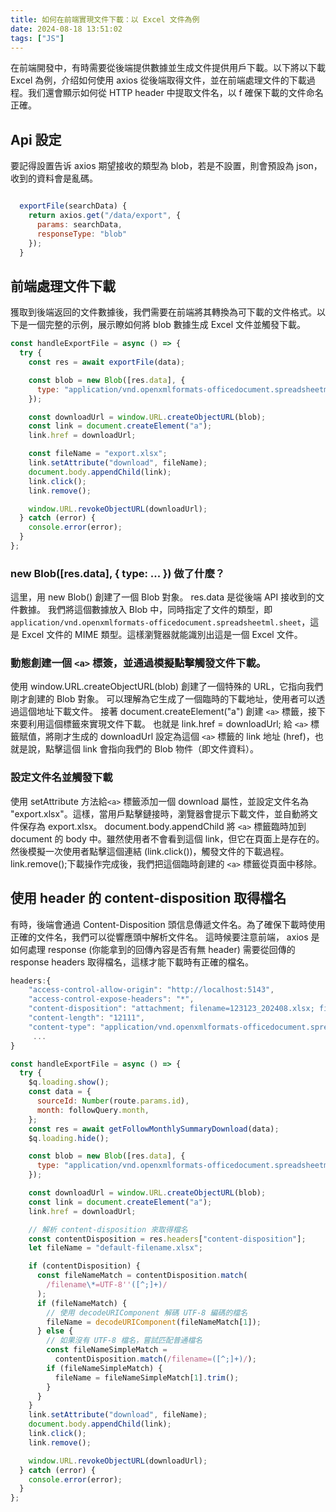 ```yaml
---
title: 如何在前端實現文件下載：以 Excel 文件為例
date: 2024-08-18 13:51:02
tags: ["JS"]
---
```


在前端開發中，有時需要從後端提供數據並生成文件提供用戶下載。以下將以下載 Excel 為例，介绍如何使用 axios 從後端取得文件，並在前端處理文件的下載過程。我们還會顯示如何從 HTTP header 中提取文件名，以 f 確保下載的文件命名正確。

## Api 設定

要記得設置告诉 axios 期望接收的類型為 blob，若是不設置，則會預設為 json，收到的資料會是亂碼。

```js

  exportFile(searchData) {
    return axios.get("/data/export", {
      params: searchData,
      responseType: "blob"
    });
  }

```

## 前端處理文件下載

獲取到後端返回的文件數據後，我們需要在前端將其轉換為可下載的文件格式。以下是一個完整的示例，展示瞭如何將 blob 數據生成 Excel 文件並觸發下載。

```js
const handleExportFile = async () => {
  try {
    const res = await exportFile(data);

    const blob = new Blob([res.data], {
      type: "application/vnd.openxmlformats-officedocument.spreadsheetml.sheet",
    });

    const downloadUrl = window.URL.createObjectURL(blob);
    const link = document.createElement("a");
    link.href = downloadUrl;

    const fileName = "export.xlsx";
    link.setAttribute("download", fileName);
    document.body.appendChild(link);
    link.click();
    link.remove();

    window.URL.revokeObjectURL(downloadUrl);
  } catch (error) {
    console.error(error);
  }
};
```

### new Blob([res.data], { type: ... }) 做了什麼？

這里，用 new Blob() 創建了一個 Blob 對象。
res.data 是從後端 API 接收到的文件數據。
我們將這個數據放入 Blob 中，同時指定了文件的類型，即 `application/vnd.openxmlformats-officedocument.spreadsheetml.sheet`，這是 Excel 文件的 MIME 類型。這樣瀏覽器就能識別出這是一個 Excel 文件。

### 動態創建一個 `<a>` 標簽，並通過模擬點擊觸發文件下載。

使用 window.URL.createObjectURL(blob) 創建了一個特殊的 URL，它指向我們剛才創建的 Blob 對象。
可以理解為它生成了一個臨時的下載地址，使用者可以透過這個地址下載文件。
接著 document.createElement("a") 創建 `<a>` 標籤，接下來要利用這個標籤來實現文件下載。
也就是 link.href = downloadUrl; 給 `<a>` 標籤賦值，將剛才生成的 downloadUrl 設定為這個 `<a>` 標籤的 link 地址 (href)，也就是說，點擊這個 link 會指向我們的 Blob 物件（即文件資料）。

### 設定文件名並觸發下載

使用 setAttribute 方法給`<a>` 標籤添加一個 download 屬性，並設定文件名為 "export.xlsx"。這樣，當用戶點擊鏈接時，瀏覽器會提示下載文件，並自動將文件保存為 export.xlsx。
document.body.appendChild 將 `<a>` 標籤臨時加到 document 的 body 中。雖然使用者不會看到這個 link，但它在頁面上是存在的。
然後模擬一次使用者點擊這個連結 (link.click())，觸發文件的下載過程。
link.remove();下載操作完成後，我們把這個臨時創建的 `<a>` 標籤從頁面中移除。

<!-- more -->

## 使用 header 的 content-disposition 取得檔名

有時，後端會通過 Content-Disposition 頭信息傳遞文件名。為了確保下載時使用正確的文件名，我們可以從響應頭中解析文件名。
這時候要注意前端， axios 是如何處理 response (你能拿到的回傳內容是否有無 header)
需要從回傳的 response headers 取得檔名，這樣才能下載時有正確的檔名。

```js
headers:{
    "access-control-allow-origin": "http://localhost:5143",
    "access-control-expose-headers": "*",
    "content-disposition": "attachment; filename=123123_202408.xlsx; filename*=UTF-8''123123_202408.xlsx",
    "content-length": "12111",
    "content-type": "application/vnd.openxmlformats-officedocument.spreadsheetml.sheet",
     ...
}
```

```js
const handleExportFile = async () => {
  try {
    $q.loading.show();
    const data = {
      sourceId: Number(route.params.id),
      month: followQuery.month,
    };
    const res = await getFollowMonthlySummaryDownload(data);
    $q.loading.hide();

    const blob = new Blob([res.data], {
      type: "application/vnd.openxmlformats-officedocument.spreadsheetml.sheet",
    });

    const downloadUrl = window.URL.createObjectURL(blob);
    const link = document.createElement("a");
    link.href = downloadUrl;

    // 解析 content-disposition 來取得檔名
    const contentDisposition = res.headers["content-disposition"];
    let fileName = "default-filename.xlsx";

    if (contentDisposition) {
      const fileNameMatch = contentDisposition.match(
        /filename\*=UTF-8''([^;]+)/
      );
      if (fileNameMatch) {
        // 使用 decodeURIComponent 解碼 UTF-8 編碼的檔名
        fileName = decodeURIComponent(fileNameMatch[1]);
      } else {
        // 如果沒有 UTF-8 檔名，嘗試匹配普通檔名
        const fileNameSimpleMatch =
          contentDisposition.match(/filename=([^;]+)/);
        if (fileNameSimpleMatch) {
          fileName = fileNameSimpleMatch[1].trim();
        }
      }
    }
    link.setAttribute("download", fileName);
    document.body.appendChild(link);
    link.click();
    link.remove();

    window.URL.revokeObjectURL(downloadUrl);
  } catch (error) {
    console.error(error);
  }
};
```
